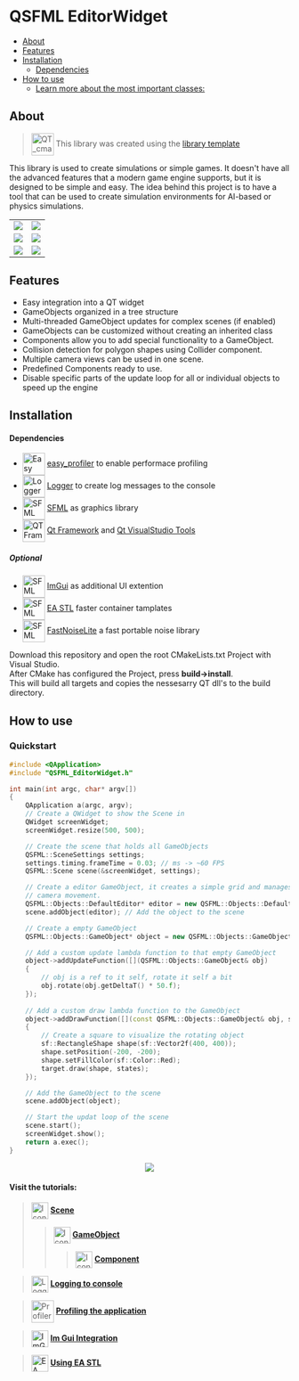 <!-- omit in toc -->
# QSFML EditorWidget
- [About](#about)
- [Features](#features)
- [Installation](#installation)
    - [Dependencies](#dependencies)
- [How to use](#how-to-use)
    - [Learn more about the most important classes:](#learn-more-about-the-most-important-classes)




## About
> <img src="https://raw.githubusercontent.com/wiki/KROIA/QSFML_EditorWidget/Images/Icons/bookshelf.png" alt="QT_cmake_library_template"  width="40" style="vertical-align:middle;"> This library was created using the [library template](https://github.com/KROIA/QT_cmake_library_template)

This library is used to create simulations or simple games. It doesn't have all the advanced features that a modern game engine supports, but it is designed to be simple and easy. The idea behind this project is to have a tool that can be used to create simulation environments for AI-based or physics simulations.


<table>
<tr>
<td>
<div align="center">
    <img src="https://raw.githubusercontent.com/wiki/KROIA/QSFML_EditorWidget/Images/Gravity.gif" > 
</div>
</td>
<td>
<div align="center">
    <img src="https://raw.githubusercontent.com/wiki/KROIA/QSFML_EditorWidget/Images/Lightsim.gif" > 
</div>
</td>
</tr>
<tr>
<td>
<div align="center">
    <img src="https://raw.githubusercontent.com/wiki/KROIA/QSFML_EditorWidget/Images/Pendulum.gif" > 
</div>
</td>
<td>
<div align="center">
    <img src="https://raw.githubusercontent.com/wiki/KROIA/QSFML_EditorWidget/Images/CollisionExample.gif" > 
</div>
</td>
</tr>
    <td>
<div align="center">
    <img src="https://raw.githubusercontent.com/wiki/KROIA/QSFML_EditorWidget/Images/TileMap.gif" > 
</div>
</td>
<td>
<div align="center">
    <img src="https://raw.githubusercontent.com/wiki/KROIA/QSFML_EditorWidget/Images/PathFinder.gif" > 
</div>
</td>
</tr>
</table>


## Features
* Easy integration into a QT widget
* GameObjects organized in a tree structure
* Multi-threaded GameObject updates for complex scenes (if enabled)
* GameObjects can be customized without creating an inherited class
* Components allow you to add special functionality to a GameObject.
* Collision detection for polygon shapes using Collider component.
* Multiple camera views can be used in one scene.
* Predefined Components ready to use.
* Disable specific parts of the update loop for all or individual objects to speed up the engine


## Installation
#### Dependencies

* <img src="https://raw.githubusercontent.com/wiki/KROIA/QSFML_EditorWidget/Images/Icons/arrows.png" alt="Easy Profiler"  width="40" style="vertical-align:middle;"> [easy_profiler](https://github.com/yse/easy_profiler.git) to enable performace profiling<br>
* <img src="https://raw.githubusercontent.com/wiki/KROIA/QSFML_EditorWidget/Images/Icons/chat.png" alt="Logger"  width="40" style="vertical-align:middle;"> [Logger](https://github.com/KROIA/Logger.git) to create log messages to the console<br>
* <img src="https://raw.githubusercontent.com/wiki/KROIA/QSFML_EditorWidget/Images/Icons/sfml-icon-small.png" alt="SFML"  width="40" style="vertical-align:middle;"> [SFML](https://github.com/SFML/SFML.git) as graphics library<br>
* <img src="https://raw.githubusercontent.com/wiki/KROIA/QSFML_EditorWidget/Images/Icons/QT.png" alt="QT Framework"  width="40" style="vertical-align:middle;"> [Qt Framework](https://www.qt.io/download-dev) and [Qt VisualStudio Tools](https://marketplace.visualstudio.com/items?itemName=TheQtCompany.QtVisualStudioTools2022)<br>

##### Optional
* <a href="https://github.com/ocornut/imgui"><img src="https://raw.githubusercontent.com/wiki/KROIA/QSFML_EditorWidget/Images/Icons/ui-design.png" alt="SFML"  width="40" style="vertical-align:middle;"></a> [ImGui](https://github.com/ocornut/imgui) as additional UI extention<br>
* <a href="https://github.com/electronicarts/EASTL"><img src="https://raw.githubusercontent.com/wiki/KROIA/QSFML_EditorWidget/Images/Icons/ea.png" alt="SFML"  width="40" style="vertical-align:middle;"></a> [EA STL](https://github.com/electronicarts/EASTL) faster container tamplates<br>
* <a href="https://github.com/Auburn/FastNoiseLite"><img src="https://raw.githubusercontent.com/wiki/KROIA/QSFML_EditorWidget/Images/Icons/wurfel.png" alt="SFML"  width="40" style="vertical-align:middle;"></a> [FastNoiseLite](https://github.com/Auburn/FastNoiseLite) a fast portable noise library <br>

Download this repository and open the root CMakeLists.txt Project with Visual Studio.<br>
After CMake has configured the Project, press **build->install**.<br>
This will build all targets and copies the nessesarry QT dll's to the build directory. 

## How to use
### Quickstart
``` C++ 
#include <QApplication>
#include "QSFML_EditorWidget.h"

int main(int argc, char* argv[])
{
    QApplication a(argc, argv);
    // Create a QWidget to show the Scene in
    QWidget screenWidget;
    screenWidget.resize(500, 500);

    // Create the scene that holds all GameObjects
    QSFML::SceneSettings settings;
    settings.timing.frameTime = 0.03; // ms -> ~60 FPS
    QSFML::Scene scene(&screenWidget, settings);	

    // Create a editor GameObject, it creates a simple grid and manages 
    // camera movement.
    QSFML::Objects::DefaultEditor* editor = new QSFML::Objects::DefaultEditor("Editor", sf::Vector2f(1000, 800));
    scene.addObject(editor); // Add the object to the scene

    // Create a empty GameObject
    QSFML::Objects::GameObject* object = new QSFML::Objects::GameObject("MyObject");

    // Add a custom update lambda function to that empty GameObject
    object->addUpdateFunction([](QSFML::Objects::GameObject& obj)
    {
        // obj is a ref to it self, rotate it self a bit
        obj.rotate(obj.getDeltaT() * 50.f);
    });
    
    // Add a custom draw lambda function to the GameObject
    object->addDrawFunction([](const QSFML::Objects::GameObject& obj, sf::RenderTarget& target, sf::RenderStates states)
    {
        // Create a square to visualize the rotating object
        sf::RectangleShape shape(sf::Vector2f(400, 400));
        shape.setPosition(-200, -200);
        shape.setFillColor(sf::Color::Red);
        target.draw(shape, states);
    });

    // Add the GameObject to the scene
    scene.addObject(object);

    // Start the updat loop of the scene
    scene.start();
    screenWidget.show();
    return a.exec();
}
```

<div align="center">
    <img src="https://raw.githubusercontent.com/wiki/KROIA/QSFML_EditorWidget/Images/QuickStart.gif" > 
</div>

#### Visit the tutorials:

> <img src="https://raw.githubusercontent.com/wiki/KROIA/QSFML_EditorWidget/Images/Icons/gears.png" alt="Icon"  width="30" style="vertical-align:middle;"> **[Scene](https://github.com/KROIA/QSFML_EditorWidget/wiki/Scene)**<br>
>> <img src="https://raw.githubusercontent.com/wiki/KROIA/QSFML_EditorWidget/Images/Icons/car.png" alt="Icon"  width="30" style="vertical-align:middle;"> **[GameObject](https://github.com/KROIA/QSFML_EditorWidget/wiki/GameObject)**<br>
>>> <img src="https://raw.githubusercontent.com/wiki/KROIA/QSFML_EditorWidget/Images/Icons/Components.png" alt="Icon"  width="30" style="vertical-align:middle;"> **[Component](https://github.com/KROIA/QSFML_EditorWidget/wiki/Component)**<br>

> <img src="https://raw.githubusercontent.com/wiki/KROIA/QSFML_EditorWidget/Images/Icons/chat.png" alt="Logger"  width="30" style="vertical-align:middle;"> **[Logging to console](https://github.com/KROIA/QSFML_EditorWidget/wiki/Logging)**<br>

> <img src="https://raw.githubusercontent.com/wiki/KROIA/QSFML_EditorWidget/Images/Icons/arrows.png" alt="Profiler"  width="40" style="vertical-align:middle;"> **[Profiling the application](https://github.com/KROIA/QSFML_EditorWidget/wiki/Profiling)**<br>

> <a href="https://github.com/KROIA/QSFML_EditorWidget/wiki/ImGuiIntegration"><img src="https://raw.githubusercontent.com/wiki/KROIA/QSFML_EditorWidget/Images/Icons/ui-design.png" alt="ImGui"  width="30" style="vertical-align:middle;"></a> **[Im Gui Integration](https://github.com/KROIA/QSFML_EditorWidget/wiki/ImGuiIntegration)**<br>

> <a href="https://github.com/KROIA/QSFML_EditorWidget/wiki/Profiling"><img src="https://raw.githubusercontent.com/wiki/KROIA/QSFML_EditorWidget/Images/Icons/ea.png" alt="EA STL"  width="30" style="vertical-align:middle;"></a> **[Using EA STL](https://github.com/KROIA/QSFML_EditorWidget/wiki/eastlIntegration)**<br>

